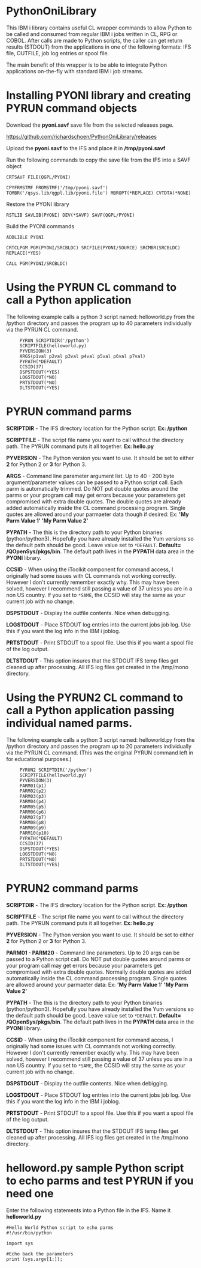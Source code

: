 # PythonOniLibrary
This IBM i library contains useful CL wrapper commands to allow Python to be called and consumed from regular IBM i jobs written in CL, RPG or COBOL. After calls are made to Python scripts, the caller can get return results (STDOUT) from the applications in one of the following formats: IFS file, OUTFILE, job log entries or spool file. 

The main benefit of this wrapper is to be able to integrate Python applications on-the-fly with standard IBM i job streams.

# Installing PYONI library and creating PYRUN command objects

Download the **pyoni.savf** save file from the selected releases page. 

https://github.com/richardschoen/PythonOniLibrary/releases

Upload the **pyoni.savf** to the IFS and place it in **/tmp/pyoni.savf**

Run the following commands to copy the save file from the IFS into a SAVF object

`CRTSAVF FILE(QGPL/PYONI)`
 
`CPYFRMSTMF FROMSTMF('/tmp/pyoni.savf') TOMBR('/qsys.lib/qgpl.lib/pyoni.file') MBROPT(*REPLACE) CVTDTA(*NONE)`

Restore the PYONI library

`RSTLIB SAVLIB(PYONI) DEV(*SAVF) SAVF(QGPL/PYONI)`

Build the PYONI commands

`ADDLIBLE PYONI`

`CRTCLPGM PGM(PYONI/SRCBLDC) SRCFILE(PYONI/SOURCE) SRCMBR(SRCBLDC) REPLACE(*YES)`

`CALL PGM(PYONI/SRCBLDC)`

# Using the PYRUN CL command to call a Python application

The following example calls a python 3 script named: helloworld.py from the /python directory and passes the program up to 40 parameters individually via the PYRUN CL command. 

 ```
      PYRUN SCRIPTDIR('/python')          
      SCRIPTFILE(helloworld.py)            
      PYVERSION(3)
      ARGS(p1val p2val p3val p4val p5val p6val p7val)                          
      PYPATH(*DEFAULT)   
      CCSID(37)          
      DSPSTDOUT(*YES)    
      LOGSTDOUT(*NO)     
      PRTSTDOUT(*NO)     
      DLTSTDOUT(*YES)   
```      

# PYRUN command parms

**SCRIPTDIR** - The IFS directory location for the Python script. **Ex: /python**

**SCRIPTFILE** - The script file name you want to call without the directory path. The PYRUN command puts it all together. **Ex: hello.py**

**PYVERSION** - The Python version you want to use. It should be set to either **2** for Python 2 or **3** for Python 3.

**ARGS** - Command line parameter argument list. Up to 40 - 200 byte argument/parameter values can be passed to a Python script call. Each parm is automatically trimmed. Do NOT put double quotes around the parms or your program call may get errors because your parameters get compromised with extra double quotes. The double quotes are already added automatically inside the CL command processing program. Single quotes are allowed around your parmaeter data though if desired:  Ex: **'My Parm Value 1' 'My Parm Value 2'**

**PYPATH** - The this is the directory path to your Python binaries (python/python3). Hopefully you have already installed the Yum versions so the default path should be good. Leave value set to `*DEFAULT`. **Default= /QOpenSys/pkgs/bin**. The default path lives in the **PYPATH** data area in the **PYONI** library.

**CCSID** - When using the iToolkit component for command access, I originally had some issues with CL commands not working correctly. However I don't currently remember exactly why. This may have been solved, however I recommend still passing a value of 37 unless you are in a non US country. If you set to `*SAME`, the CCSID will stay the same as your current job with no change.

**DSPSTDOUT** - Display the outfile contents. Nice when debugging. 

**LOGSTDOUT** - Place STDOUT log entries into the current jobs job log. Use this if you want the log info in the IBM i joblog.

**PRTSTDOUT** - Print STDOUT to a spool file. Use this if you want a spool file of the log output.

**DLTSTDOUT** - This option insures that the STDOUT IFS temp files get cleaned up after processing. All IFS log files get created in the /tmp/mono directory.

# Using the PYRUN2 CL command to call a Python application passing individual named parms. 

The following example calls a python 3 script named: helloworld.py from the /python directory and passes the program up to 20 parameters individually via the PYRUN CL command. (This was the original PYRUN command left in for educational purposes.) 

 ```
      PYRUN2 SCRIPTDIR('/python')          
      SCRIPTFILE(helloworld.py)            
      PYVERSION(3)                          
      PARM01(p1)                            
      PARM02(p2)                            
      PARM03(p3)                            
      PARM04(p4)                            
      PARM05(p5)                            
      PARM06(p6)                            
      PARM07(p7)                            
      PARM08(p8)                            
      PARM09(p9)                            
      PARM10(p10)                           
      PYPATH(*DEFAULT)   
      CCSID(37)          
      DSPSTDOUT(*YES)    
      LOGSTDOUT(*NO)     
      PRTSTDOUT(*NO)     
      DLTSTDOUT(*YES)   
```      

# PYRUN2 command parms

**SCRIPTDIR** - The IFS directory location for the Python script. **Ex: /python**

**SCRIPTFILE** - The script file name you want to call without the directory path. The PYRUN command puts it all together. **Ex: hello.py**

**PYVERSION** - The Python version you want to use. It should be set to either **2** for Python 2 or **3** for Python 3.

**PARM01 - PARM20** - Command line parameters. Up to 20 args can be passed to a Python script call. Do NOT put double quotes around parms or your program call may get errors because your parameters get compromised with extra double quotes. Normally double quotes are added automatically inside the CL command processing program. Single quotes are allowed around your parmaeter data:  Ex: **'My Parm Value 1' 'My Parm Value 2'**

**PYPATH** - The this is the directory path to your Python binaries (python/python3). Hopefully you have already installed the Yum versions so the default path should be good. Leave value set to `*DEFAULT`. **Default= /QOpenSys/pkgs/bin**. The default path lives in the **PYPATH** data area in the **PYONI** library.

**CCSID** - When using the iToolkit component for command access, I originally had some issues with CL commands not working correctly. However I don't currently remember exactly why. This may have been solved, however I recommend still passing a value of 37 unless you are in a non US country. If you set to `*SAME`, the CCSID will stay the same as your current job with no change.

**DSPSTDOUT** - Display the outfile contents. Nice when debigging. 

**LOGSTDOUT** - Place STDOUT log entries into the current jobs job log. Use this if you want the log info in the IBM i joblog.

**PRTSTDOUT** - Print STDOUT to a spool file. Use this if you want a spool file of the log output.

**DLTSTDOUT** - This option insures that the STDOUT IFS temp files get cleaned up after processing. All IFS log files get created in the /tmp/mono directory.


# helloword.py sample Python script to echo parms and test PYRUN if you need one

Enter the following statements into a Python file in the IFS. Name it **helloworld.py**

```
#Hello World Python script to echo parms
#!/usr/bin/python                                      
                                                       
import sys                                             
                                                       
#Echo back the parameters                              
print (sys.argv[1:]);                                  
```

